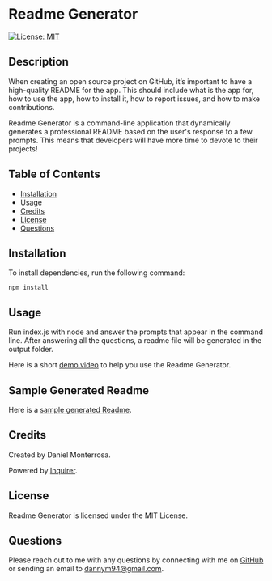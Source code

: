 # Readme Generator

[![License: MIT](https://img.shields.io/badge/License-MIT-yellow.svg)](https://opensource.org/licenses/MIT)

## Description
When creating an open source project on GitHub, it’s important to have a high-quality README for the app. This should include what is the app for, how to use the app, how to install it, how to report issues, and how to make contributions.

Readme Generator is a command-line application that dynamically generates a professional README based on the user's response to a few prompts. This means that developers will have more time to devote to their projects!

## Table of Contents
* [Installation](#installation)
* [Usage](#usage)
* [Credits](#credits)
* [License](#license)
* [Questions](#questions)

## Installation
To install dependencies, run the following command:
```
npm install
```

## Usage
Run index.js with node and answer the prompts that appear in the command line. After answering all the questions, a readme file will be generated in the output folder.

Here is a short [demo video](https://drive.google.com/file/d/1TsK2L01-ddLsjpLZHnWRmylf_M9MSykp/view) to help you use the Readme Generator.

## Sample Generated Readme
Here is a [sample generated Readme](https://github.com/Dannymont94/readme-generator/blob/master/dist/sample-readme.md).

## Credits
Created by Daniel Monterrosa.

Powered by [Inquirer](https://www.npmjs.com/package/inquirer#documentation).

## License
Readme Generator is licensed under the MIT License.

## Questions
Please reach out to me with any questions by connecting with me on [GitHub](https://github.com/Dannymont94) or sending an email to dannym94@gmail.com.
